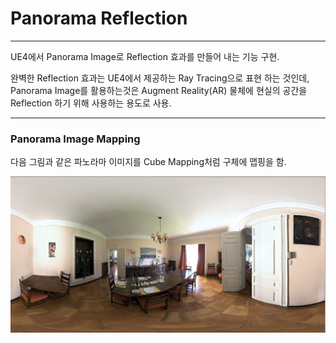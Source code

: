 # Panorama Reflection

----------------------------------------------------------------------------------------------------------------------------------------------------------------

UE4에서 Panorama Image로 Reflection 효과를 만들어 내는 기능 구현. 

완벽한 Reflection 효과는 UE4에서 제공하는 Ray Tracing으로 표현 하는 것인데, Panorama Image를 활용하는것은 Augment Reality(AR) 물체에 현실의 공간을 Reflection 하기 위해 사용하는 용도로 사용.

----------------------------------------------------------------------------------------------------------------------------------------------------------------

### Panorama Image Mapping

다음 그림과 같은 파노라마 이미지를 Cube Mapping처럼 구체에 맵핑을 함.

![](https://github.com/Devcoder-IndieWorks/PanoramaReflection/blob/master/ScreenShots/파노라마이미지.png)

